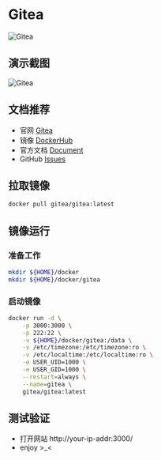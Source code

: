 # Gitea

![Gitea](https://www.gitea.com/assets/img/logo.svg)

## 演示截图

![Gitea](https://gitea.io/images/screenshot.png)

## 文档推荐
* 官网 [Gitea](https://gitea.io/zh-cn/)
* 镜像 [DockerHub](https://hub.docker.com/r/gitea/gitea)
* 官方文档 [Document](https://docs.gitea.io/zh-cn/)
* GitHub [Issues](https://github.com/go-gitea/gitea/issues)

## 拉取镜像

``` bash
docker pull gitea/gitea:latest
```

## 镜像运行

### 准备工作

``` bash
mkdir ${HOME}/docker
mkdir ${HOME}/docker/gitea
```

### 启动镜像

``` bash
docker run -d \
    -p 3000:3000 \
    -p 222:22 \
    -v ${HOME}/docker/gitea:/data \
    -v /etc/timezone:/etc/timezone:ro \
    -v /etc/localtime:/etc/localtime:ro \
    -e USER_UID=1000 \
    -e USER_GID=1000 \
    --restart=always \
    --name=gitea \
    gitea/gitea:latest
```

## 测试验证
* 打开网站 http://your-ip-addr:3000/
* enjoy >_<
